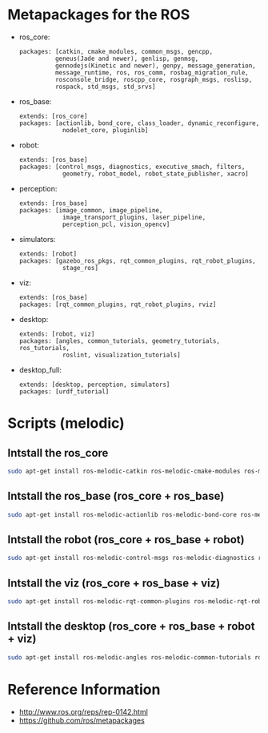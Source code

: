 # Metapackages for the ROS

- ros_core:
  ```
  packages: [catkin, cmake_modules, common_msgs, gencpp,
            geneus(Jade and newer), genlisp, genmsg,
            gennodejs(Kinetic and newer), genpy, message_generation,
            message_runtime, ros, ros_comm, rosbag_migration_rule,
            rosconsole_bridge, roscpp_core, rosgraph_msgs, roslisp,
            rospack, std_msgs, std_srvs]
  ```
- ros_base:
  ```
  extends: [ros_core]
  packages: [actionlib, bond_core, class_loader, dynamic_reconfigure,
              nodelet_core, pluginlib]
  ```
- robot:
  ```
  extends: [ros_base]
  packages: [control_msgs, diagnostics, executive_smach, filters,
              geometry, robot_model, robot_state_publisher, xacro]
  ```
- perception:
  ```
  extends: [ros_base]
  packages: [image_common, image_pipeline,
              image_transport_plugins, laser_pipeline,
              perception_pcl, vision_opencv]
  ```
- simulators:
  ```
  extends: [robot]
  packages: [gazebo_ros_pkgs, rqt_common_plugins, rqt_robot_plugins,
              stage_ros]
  ```
- viz:
  ```
  extends: [ros_base]
  packages: [rqt_common_plugins, rqt_robot_plugins, rviz]
  ```
- desktop:
  ```
  extends: [robot, viz]
  packages: [angles, common_tutorials, geometry_tutorials, ros_tutorials,
              roslint, visualization_tutorials]
  ```
- desktop_full:
  ```
  extends: [desktop, perception, simulators]
  packages: [urdf_tutorial]
  ```

# Scripts (melodic)

## Intstall the ros_core
```sh
sudo apt-get install ros-melodic-catkin ros-melodic-cmake-modules ros-melodic-common-msgs ros-melodic-gencpp ros-melodic-geneus ros-melodic-genlisp ros-melodic-genmsg ros-melodic-gennodejs ros-melodic-genpy ros-melodic-message-generation ros-melodic-message-runtime ros-melodic-ros ros-melodic-ros-comm ros-melodic-rosbag-migration-rule ros-melodic-rosconsole-bridge ros-melodic-roscpp-core ros-melodic-rosgraph-msgs ros-melodic-roslisp ros-melodic-rospack ros-melodic-std-msgs ros-melodic-std-srvs
```

## Intstall the ros_base (ros_core + ros_base)
```sh
sudo apt-get install ros-melodic-actionlib ros-melodic-bond-core ros-melodic-class-loader ros-melodic-dynamic-reconfigure ros-melodic-nodelet-core ros-melodic-pluginlib
```

## Intstall the robot (ros_core + ros_base + robot)
```sh
sudo apt-get install ros-melodic-control-msgs ros-melodic-diagnostics ros-melodic-executive-smach ros-melodic-filters ros-melodic-geometry ros-melodic-robot-model ros-melodic-robot-state-publisher ros-melodic-xacro
```

## Intstall the viz (ros_core + ros_base + viz)
```sh
sudo apt-get install ros-melodic-rqt-common-plugins ros-melodic-rqt-robot-plugins ros-melodic-rviz
```

## Intstall the desktop (ros_core + ros_base + robot + viz)
```sh
sudo apt-get install ros-melodic-angles ros-melodic-common-tutorials ros-melodic-geometry-tutorials ros-melodic-ros-tutorials ros-melodic-roslint ros-melodic-visualization-tutorials
```

# Reference Information
- http://www.ros.org/reps/rep-0142.html
- https://github.com/ros/metapackages